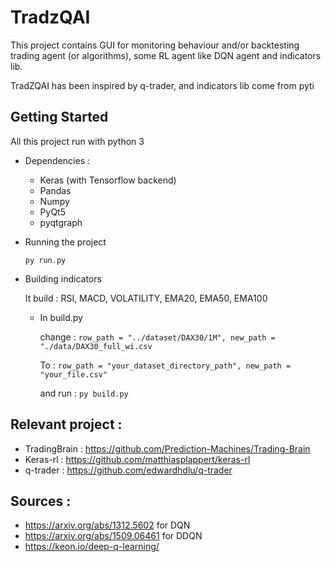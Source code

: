 # TradzQAI

This project contains GUI for monitoring behaviour and/or backtesting trading agent (or algorithms), some RL agent like DQN agent and indicators lib.

TradZQAI has been inspired by q-trader, and indicators lib come from pyti

## Getting Started

  All this project run with python 3

- Dependencies :
  - Keras (with Tensorflow backend)
  - Pandas
  - Numpy
  - PyQt5
  - pyqtgraph
  
- Running the project
  ```
  py run.py
  ```
  
- Building indicators
    
    It build : RSI, MACD, VOLATILITY, EMA20, EMA50, EMA100

  - In build.py
  
    change :   ```row_path = "../dataset/DAX30/1M", new_path = "./data/DAX30_full_wi.csv```
             
    To :     ```row_path = "your_dataset_directory_path", new_path = "your_file.csv" ```
           
    and run : ```py build.py```
 
## Relevant project :
  - TradingBrain : https://github.com/Prediction-Machines/Trading-Brain
  - Keras-rl : https://github.com/matthiasplappert/keras-rl
  - q-trader : https://github.com/edwardhdlu/q-trader
 
## Sources :

  - https://arxiv.org/abs/1312.5602 for DQN
  - https://arxiv.org/abs/1509.06461 for DDQN
  - https://keon.io/deep-q-learning/
